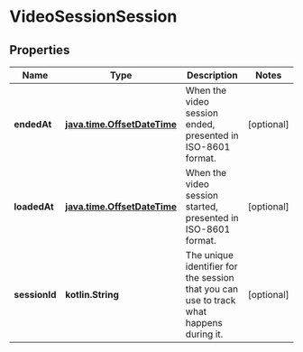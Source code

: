 
# VideoSessionSession

## Properties
Name | Type | Description | Notes
------------ | ------------- | ------------- | -------------
**endedAt** | [**java.time.OffsetDateTime**](java.time.OffsetDateTime.md) | When the video session ended, presented in ISO-8601 format. |  [optional]
**loadedAt** | [**java.time.OffsetDateTime**](java.time.OffsetDateTime.md) | When the video session started, presented in ISO-8601 format. |  [optional]
**sessionId** | **kotlin.String** | The unique identifier for the session that you can use to track what happens during it. |  [optional]



